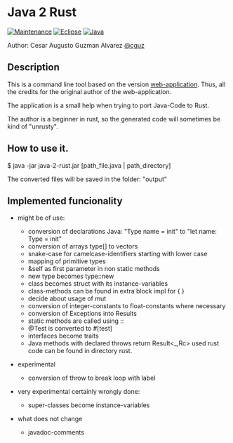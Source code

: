 # Java 2 Rust 

[![Maintenance](https://img.shields.io/badge/Maintained%3F-yes-green.svg)](https://gitHub.com/cguz/)
[![Eclipse](https://img.shields.io/badge/-Eclipse-blueviolet)](https://eclipse.org/) 
[![Java](https://img.shields.io/badge/Java-ED8B00?&logo=java&logoColor=white)](https://java.org/) 

Author: Cesar Augusto Guzman Alvarez [@cguz](https://github.com/cguz/)


## Description

This is a command line tool based on the version [web-application](https://github.com/aschoerk/converter-page). Thus, all the credits for the original author of the web-application.

The application is a small help when trying to port Java-Code to Rust.

The author is a beginner in rust, so the generated code will sometimes be kind of "unrusty".

## How to use it.

$ java -jar java-2-rust.jar [path_file.java | path_directory]

The converted files will be saved in the folder: "output"

## Implemented funcionality

- might be of use:

  - conversion of declarations Java: "Type name = init" to "let name: Type = init"
  - conversion of arrays type[] to vectors
  - snake-case for camelcase-identifiers starting with lower case
  - mapping of primitive types
  - &self as first parameter in non static methods
  - new type becomes type::new
  - class becomes struct with its instance-variables
  - class-methods can be found in extra block impl for { }
  - decide about usage of mut
  - conversion of integer-constants to float-constants where necessary
  - conversion of Exceptions into Results
  - static methods are called using ::
  - @Test is converted to #[test]
  - interfaces become traits
  - Java methods with declared throws return Result<_,Rc<Exception>> used rust code can be found in directory rust.

- experimental

  - conversion of throw to break loop with label
 
- very experimental certainly wrongly done:

  - super-classes become instance-variables

- what does not change

  - javadoc-comments
